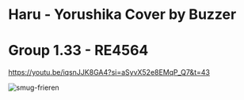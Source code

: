 # Haru - Yorushika  Cover by Buzzer
# Group 1.33 - RE4564
https://youtu.be/iqsnJJK8GA4?si=aSyvX52e8EMqP_Q7&t=43



![smug-frieren](https://github.com/SPHSTR/Haru---Yorushika-with-Buzzer/assets/120166367/a5f27dba-a1f5-4cb6-9bcd-78fca1f4d328)

